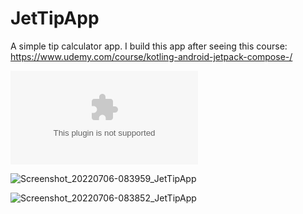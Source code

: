# JetTipApp
A simple tip calculator app. I build this app after seeing this course:
https://www.udemy.com/course/kotling-android-jetpack-compose-/

![Download Apk](https://github.com/mfarzan80/JetTipApp/blob/master/JetTipApp.apk)



![Screenshot_20220706-083959_JetTipApp](https://user-images.githubusercontent.com/60168299/177468001-a115bac0-2701-4cb2-9e28-f5a3fcecc32c.jpg)


![Screenshot_20220706-083852_JetTipApp](https://user-images.githubusercontent.com/60168299/177468007-1e329991-86d2-49c7-8b1c-aec9e47f78a0.jpg)
